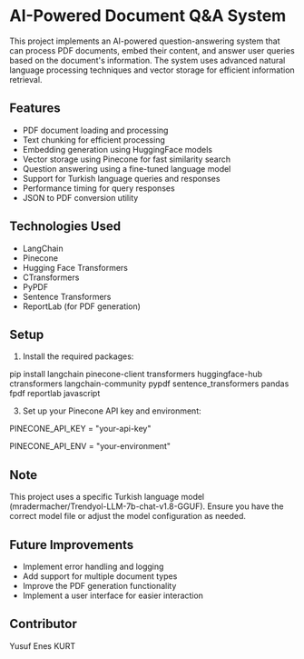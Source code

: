 # AI-Powered Document Q&A System

This project implements an AI-powered question-answering system that can process PDF documents, embed their content, and answer user queries based on the document's information. The system uses advanced natural language processing techniques and vector storage for efficient information retrieval.

## Features

- PDF document loading and processing
- Text chunking for efficient processing
- Embedding generation using HuggingFace models
- Vector storage using Pinecone for fast similarity search
- Question answering using a fine-tuned language model
- Support for Turkish language queries and responses
- Performance timing for query responses
- JSON to PDF conversion utility

## Technologies Used

- LangChain
- Pinecone
- Hugging Face Transformers
- CTransformers
- PyPDF
- Sentence Transformers
- ReportLab (for PDF generation)

## Setup

1. Install the required packages:
   
pip install langchain pinecone-client transformers huggingface-hub ctransformers langchain-community pypdf sentence_transformers pandas fpdf reportlab
javascript


3. Set up your Pinecone API key and environment:

PINECONE_API_KEY = "your-api-key"

PINECONE_API_ENV = "your-environment"

## Note

This project uses a specific Turkish language model (mradermacher/Trendyol-LLM-7b-chat-v1.8-GGUF). Ensure you have the correct model file or adjust the model configuration as needed.

## Future Improvements

- Implement error handling and logging
- Add support for multiple document types
- Improve the PDF generation functionality
- Implement a user interface for easier interaction

## Contributor

Yusuf Enes KURT
